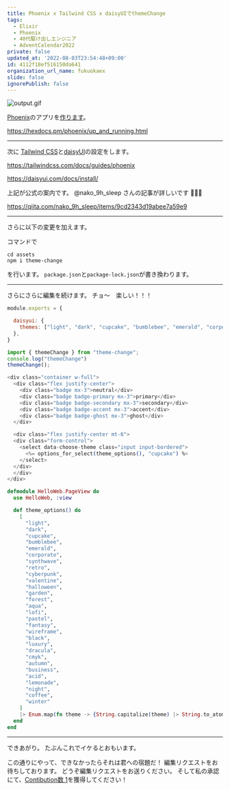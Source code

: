 ```yaml
---
title: Phoenix x Tailwind CSS x daisyUIでthemeChange
tags:
  - Elixir
  - Phoenix
  - 40代駆け出しエンジニア
  - AdventCalendar2022
private: false
updated_at: '2022-08-03T23:54:48+09:00'
id: 4112f18ef516150da641
organization_url_name: fukuokaex
slide: false
ignorePublish: false
---
```

![output.gif](https://qiita-image-store.s3.ap-northeast-1.amazonaws.com/0/131808/ff449a4f-90fc-4530-db05-beb5a24b7448.gif)

[Phoenix](https://www.phoenixframework.org/)のアプリを[作ります](https://hexdocs.pm/phoenix/up_and_running.html)。

https://hexdocs.pm/phoenix/up_and_running.html

---

次に
[Tailwind CSS](https://tailwindcss.com/)と[daisyUI](https://daisyui.com/)の設定をします。

https://tailwindcss.com/docs/guides/phoenix

https://daisyui.com/docs/install/

上記が公式の案内です。
@nako_9h_sleep さんの記事が詳しいです :tada::tada::tada: 

https://qiita.com/nako_9h_sleep/items/9cd2343d19abee7a59e9

---

さらに以下の変更を加えます。

コマンドで
```
cd assets
npm i theme-change
```
を行います。
`package.json`と`package-lock.json`が書き換わります。

---
さらにさらに編集を続けます。
チョ〜　楽しい！！！


```js:hello/assets/tailwind.config.js
module.exports = {

  daisyui: {
    themes: ["light", "dark", "cupcake", "bumblebee", "emerald", "corporate", "synthwave", "retro", "cyberpunk", "valentine", "halloween", "garden", "forest", "aqua", "lofi", "pastel", "fantasy", "wireframe", "black", "luxury", "dracula", "cmyk", "autumn", "business", "acid", "lemonade", "night", "coffee", "winter"],
  },
}
```

```js:assets/js/app.js
import { themeChange } from "theme-change";
console.log("themeChange")
themeChange();
```

```html:lib/hello_web/templates/page/index.html.heex
<div class="container w-full">
  <div class="flex justify-center">
    <div class="badge mx-3">neutral</div>
    <div class="badge badge-primary mx-3">primary</div>
    <div class="badge badge-secondary mx-3">secondary</div>
    <div class="badge badge-accent mx-3">accent</div>
    <div class="badge badge-ghost mx-3">ghost</div>
  </div>

  <div class="flex justify-center mt-6">
  <div class="form-control">
    <select data-choose-theme class="input input-bordered">
      <%= options_for_select(theme_options(), "cupcake") %>
    </select>
  </div>
  </div>
</div>
```

```elixir:lib/hello_web/views/page_view.ex
defmodule HelloWeb.PageView do
  use HelloWeb, :view

  def theme_options() do
    [
      "light",
      "dark",
      "cupcake",
      "bumblebee",
      "emerald",
      "corporate",
      "synthwave",
      "retro",
      "cyberpunk",
      "valentine",
      "halloween",
      "garden",
      "forest",
      "aqua",
      "lofi",
      "pastel",
      "fantasy",
      "wireframe",
      "black",
      "luxury",
      "dracula",
      "cmyk",
      "autumn",
      "business",
      "acid",
      "lemonade",
      "night",
      "coffee",
      "winter"
    ]
    |> Enum.map(fn theme -> {String.capitalize(theme) |> String.to_atom(), theme} end)
  end
end
```

---

できあがり。
たぶんこれでイケるとおもいます。

この通りにやって、できなかったらそれは君への宿題だ！
編集リクエストをお待ちしております。
どうぞ編集リクエストをお送りください。
そして私の承認にて、[Contibution数 1](https://help.qiita.com/ja/articles/qiita-contribution)を獲得してください！
